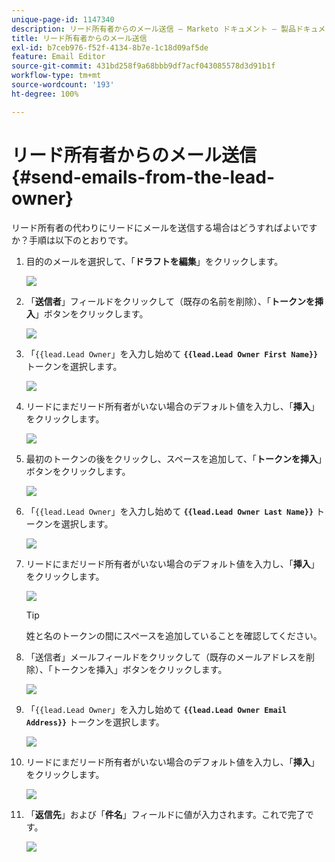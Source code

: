 ```yaml
---
unique-page-id: 1147340
description: リード所有者からのメール送信 — Marketo ドキュメント — 製品ドキュメント
title: リード所有者からのメール送信
exl-id: b7ceb976-f52f-4134-8b7e-1c18d09af5de
feature: Email Editor
source-git-commit: 431bd258f9a68bbb9df7acf043085578d3d91b1f
workflow-type: tm+mt
source-wordcount: '193'
ht-degree: 100%

---
```


# リード所有者からのメール送信 {#send-emails-from-the-lead-owner}

リード所有者の代わりにリードにメールを送信する場合はどうすればよいですか？手順は以下のとおりです。

1. 目的のメールを選択して、「**ドラフトを編集**」をクリックします。

   ![](assets/one.png)

1. 「**送信者**」フィールドをクリックして（既存の名前を削除）、「**トークンを挿入**」ボタンをクリックします。

   ![](assets/two.png)

1. 「`{{lead.Lead Owner`」を入力し始めて **`{{lead.Lead Owner First Name}}`** トークンを選択します。

   ![](assets/image2014-9-11-13-3a7-3a43.png)

1. リードにまだリード所有者がいない場合のデフォルト値を入力し、「**挿入**」をクリックします。

   ![](assets/image2014-9-11-13-3a7-3a58.png)

1. 最初のトークンの後をクリックし、スペースを追加して、「**トークンを挿入**」ボタンをクリックします。

   ![](assets/five.png)

1. 「`{{lead.Lead Owner`」を入力し始めて **`{{lead.Lead Owner Last Name}}`** トークンを選択します。

   ![](assets/image2014-9-11-13-3a8-3a24.png)

1. リードにまだリード所有者がいない場合のデフォルト値を入力し、「**挿入**」をクリックします。

   ![](assets/image2014-9-11-13-3a8-3a39.png)

   >[!TIP]
   >
   >姓と名のトークンの間にスペースを追加していることを確認してください。

1. 「送信者」メールフィールドをクリックして（既存のメールアドレスを削除）、「トークンを挿入」ボタンをクリックします。

   ![](assets/eight.png)

1. 「`{{lead.Lead Owner`」を入力し始めて **`{{lead.Lead Owner Email Address}}`** トークンを選択します。

   ![](assets/image2014-9-11-13-3a9-3a33.png)

1. リードにまだリード所有者がいない場合のデフォルト値を入力し、「**挿入**」をクリックします。

   ![](assets/ten.png)

1. 「**返信先**」および「**件名**」フィールドに値が入力されます。これで完了です。

   ![](assets/eleven.png)
